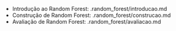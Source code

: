 - Introdução ao Random Forest: .random_forest/introducao.md
- Construção de Random Forest: .random_forest/construcao.md
- Avaliação de Random Forest: .random_forest/avaliacao.md

